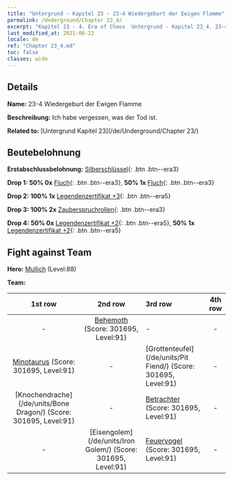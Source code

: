 ```yaml
---
title: "Untergrund - Kapitel 23 - 23-4 Wiedergeburt der Ewigen Flamme"
permalink: /Underground/Chapter 23_4/
excerpt: "Kapitel 23 - 4. Era of Chaos  Untergrund - Kapitel 23_4. 23-4 Wiedergeburt der Ewigen Flamme"
last_modified_at: 2021-06-22
locale: de
ref: "Chapter 23_4.md"
toc: false
classes: wide
---
```


## Details

 **Name:** 23-4 Wiedergeburt der Ewigen Flamme

 **Beschreibung:** Ich habe vergessen, was der Tod ist.

 **Related to:** [Untergrund Kapitel 23](/de/Underground/Chapter 23/)

## Beutebelohnung

 **Erstabschlussbelohnung:** [Silberschlüssel](/ItemsDE/con_693/){: .btn .btn--era3}

 **Drop 1:** **50% 0x** [Fluch](/ItemsDE/her_410/){: .btn .btn--era3}, **50% 1x** [Fluch](/ItemsDE/her_410/){: .btn .btn--era3}

 **Drop 2:** **100% 1x** [Legendenzertifikat +3](/ItemsDE/mat_88/){: .btn .btn--era5}

 **Drop 3:** **100% 2x** [Zauberspruchrollen](/ItemsDE/con_694/){: .btn .btn--era3}

 **Drop 4:** **50% 0x** [Legendenzertifikat +2](/ItemsDE/mat_81/){: .btn .btn--era5}, **50% 1x** [Legendenzertifikat +2](/ItemsDE/mat_81/){: .btn .btn--era5}


## Fight against Team
 **Hero:** [Mullich](/de/heroes/Mullich/) (Level:88)

 **Team:**


  | 1st row | 2nd row | 3rd row | 4th row |
  |:----:|:----:|:----|:----:|
  | - | [Behemoth](/de/units/Behemoth/) (Score: 301695, Level:91)  | - | - |
  | [Minotaurus](/de/units/Minotaur/) (Score: 301695, Level:91)  | - | [Grottenteufel](/de/units/Pit Fiend/) (Score: 301695, Level:91)  | - |
  | [Knochendrache](/de/units/Bone Dragon/) (Score: 301695, Level:91)  | - | [Betrachter](/de/units/Beholder/) (Score: 301695, Level:91)  | - |
  | - | [Eisengolem](/de/units/Iron Golem/) (Score: 301695, Level:91)  | [Feuervogel](/de/units/Firebird/) (Score: 301695, Level:91)  | - |


